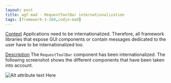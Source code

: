 ```yaml
---
layout: post
title: agf-mad - RequestToolBar internationalization
tags: [framework-1-184,codjo-mad]
---
```

<u>Context</u>
Applications need to be internationalized. Therefore, all framework libraries that expose GUI components or contain messages dedicated to the user have to be internationalized too.

<u>Description</u>
The ```RequestToolBar``` component has been internationalized. The following screenshot shows the different components that have been taken into account.

![Alt attribute text Here](attachments/toolbar.jpg|align=center)